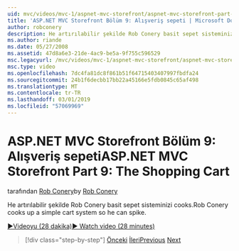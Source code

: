 ```yaml
---
uid: mvc/videos/mvc-1/aspnet-mvc-storefront/aspnet-mvc-storefront-part-9-the-shopping-cart
title: 'ASP.NET MVC Storefront Bölüm 9: Alışveriş sepeti | Microsoft Docs'
author: robconery
description: He artırılabilir şekilde Rob Conery basit sepet sisteminizi cooks.
ms.author: riande
ms.date: 05/27/2008
ms.assetid: 47d8a6e3-21de-4ac9-be5a-9f755c596529
msc.legacyurl: /mvc/videos/mvc-1/aspnet-mvc-storefront/aspnet-mvc-storefront-part-9-the-shopping-cart
msc.type: video
ms.openlocfilehash: 7dc4fa81dc8f861b51f64715403407997fbdfa24
ms.sourcegitcommit: 24b1f6decbb17bb22a45166e5fdb0845c65af498
ms.translationtype: MT
ms.contentlocale: tr-TR
ms.lasthandoff: 03/01/2019
ms.locfileid: "57069969"
---
```

<a name="aspnet-mvc-storefront-part-9-the-shopping-cart"></a><span data-ttu-id="30b6a-103">ASP.NET MVC Storefront Bölüm 9: Alışveriş sepeti</span><span class="sxs-lookup"><span data-stu-id="30b6a-103">ASP.NET MVC Storefront Part 9: The Shopping Cart</span></span>
====================
<span data-ttu-id="30b6a-104">tarafından [Rob Conery](https://github.com/robconery)</span><span class="sxs-lookup"><span data-stu-id="30b6a-104">by [Rob Conery](https://github.com/robconery)</span></span>

<span data-ttu-id="30b6a-105">He artırılabilir şekilde Rob Conery basit sepet sisteminizi cooks.</span><span class="sxs-lookup"><span data-stu-id="30b6a-105">Rob Conery cooks up a simple cart system so he can spike.</span></span>

[<span data-ttu-id="30b6a-106">&#9654;Videoyu (28 dakika)</span><span class="sxs-lookup"><span data-stu-id="30b6a-106">&#9654; Watch video (28 minutes)</span></span>](https://channel9.msdn.com/Blogs/ASP-NET-Site-Videos/aspnet-mvc-storefront-part-9-the-shopping-cart)

> [!div class="step-by-step"]
> <span data-ttu-id="30b6a-107">[Önceki](aspnet-mvc-storefront-part-8-testing-controllers-iteration-1-complete.md)
> [İleri](aspnet-mvc-storefront-part-10-shopping-cart-refactor-and-authorization.md)</span><span class="sxs-lookup"><span data-stu-id="30b6a-107">[Previous](aspnet-mvc-storefront-part-8-testing-controllers-iteration-1-complete.md)
[Next](aspnet-mvc-storefront-part-10-shopping-cart-refactor-and-authorization.md)</span></span>
